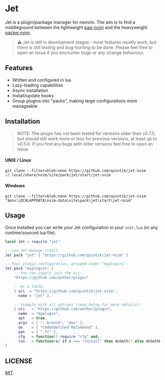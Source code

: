 # Jet

Jet is a plugin/package manager for neovim. The aim is to find a middleground
between the lightweight [paq-nvim](https://github.com/savq/paq-nvim)
and the heavyweight [packer.nvim](https://github.com/wbthomason/packer.nvim).

> ⚠ Jet is still in development stages - most features mostly work, but there
> is still testing and bug-hunting to be done. Please feel free to open an
> issue if you encounter bugs or any strange behaviour.

## Features
- Written and configured in lua
- Lazy-loading capabilities
- Async installation
- Install/update hooks
- Group plugins into "packs", making large configurations more manageable

## Installation

> NOTE: The plugin has not been tested for versions older than v0.7.0, but
> should still work more or less for previous versions, at least up to v0.5.0.
> If you find any bugs with older versions feel free to open an issue.

#### UNIX / Linux
```
git clone --filter=blob:none https://github.com/quintik/jet-nvim ~/.local/share/nvim/site/pack/jet/start/jet-nvim
```

#### Windows
```
git clone --filter=blob:none https://github.com/quintik/jet-nvim "$env:LOCALAPPDATA\nvim-data\site\pack\jet\start\jet-nvim"
```

## Usage

Once installed you can write your Jet configuration in your `init.lua` (or any
runtime/sourced lua file).

```lua
local Jet = require "jet"

-- Let Jet manage itself.
Jet.pack "jet" { "https://github.com/quintik/jet-nvim" }

-- Your plugin configuration, grouped under "myplugins".
Jet.pack "myplugins" {
    -- You can supply just the uri:
    "https://github.com/author/plugin"

    -- Or a table:
    { uri  = "https://github.com/quintik/jet-nvim",
      name = "jet" },

    -- Example with all options (read below for more details):
    { uri   = "https://github.com/author/plugin",
      name  = "myplugin",
      opt   = true,
      args  = { "--branch", "dev" },
      on    = { "CmdUndefined MyCommand" },
      pat   = { ".ft" },
      cfg   = function() require "cfg" end,
      run   = function(e) if e === "install" then doSmth() else doSmthElse() end end }
}
```

## LICENSE

[MIT](https://github.com/quintik/jet-nvim/blob/master/LICENSE).
